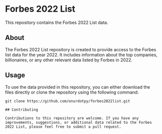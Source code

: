 # Forbes 2022 List

This repository contains the Forbes 2022 List data.

## About

The Forbes 2022 List repository is created to provide access to the Forbes list data for the year 2022. It includes information about the top companies, billionaires, or any other relevant data listed by Forbes in 2022.

## Usage

To use the data provided in this repository, you can either download the files directly or clone the repository using the following command:

```shell
git clone https://github.com/onurdotpy/forbes2022list.git

## Contributing

Contributions to this repository are welcome. If you have any improvements, suggestions, or additional data related to the Forbes 2022 List, please feel free to submit a pull request.
